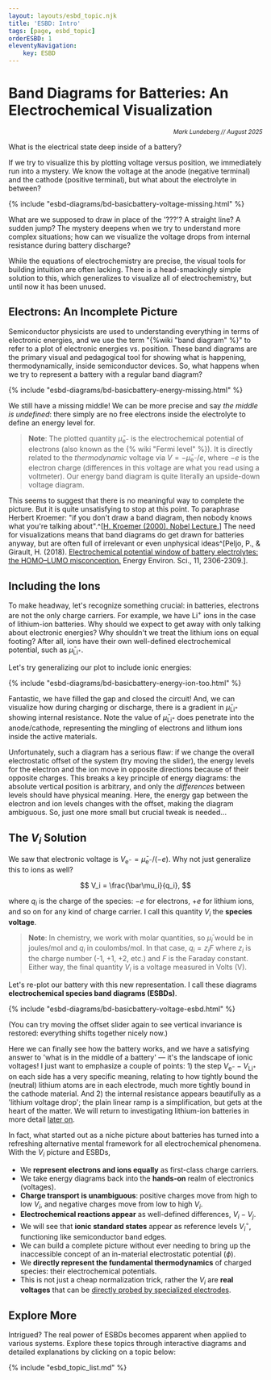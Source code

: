 ```yaml
---
layout: layouts/esbd_topic.njk
title: 'ESBD: Intro'
tags: [page, esbd_topic]
orderESBD: 1
eleventyNavigation:
    key: ESBD
---
```


# Band Diagrams for Batteries: An Electrochemical Visualization

<p align='right'><small><em>Mark Lundeberg // August 2025</em></small></p>

What is the electrical state deep inside of a battery?

If we try to visualize this by plotting voltage versus position, we immediately run into a mystery. We know the voltage at the anode (negative terminal) and the cathode (positive terminal), but what about the electrolyte in between?

{% include "esbd-diagrams/bd-basicbattery-voltage-missing.html" %}

What are we supposed to draw in place of the '???'? A straight line? A sudden jump? The mystery deepens when we try to understand more complex situations; how can we visualize the voltage drops from internal resistance during battery discharge?

While the equations of electrochemistry are precise, the visual tools for building intuition are often lacking. There is a head-smackingly simple solution to this, which generalizes to visualize all of electrochemistry, but until now it has been unused.

## Electrons: An Incomplete Picture

Semiconductor physicists are used to understanding everything in terms of electronic energies, and we use the term "{%wiki "band diagram" %}" to refer to a plot of electronic energies vs. position. These band diagrams are the primary visual and pedagogical tool for showing what is happening, thermodynamically, inside semiconductor devices. So, what happens when we try to represent a battery with a regular band diagram?

{% include "esbd-diagrams/bd-basicbattery-energy-missing.html" %}

We still have a missing middle! We can be more precise and say _the middle is undefined_: there simply are no free electrons inside the electrolyte to define an energy level for.

> **Note**: The plotted quantity $\bar\mu_{\mathrm{e}^-}$ is the electrochemical potential of electrons (also known as the {% wiki "Fermi level" %}). It is directly related to the _thermodynamic_ voltage via $V = -\bar\mu_{\mathrm{e}^-}/e$, where $-e$ is the electron charge (differences in this voltage are what you read using a voltmeter). Our energy band diagram is quite literally an upside-down voltage diagram.

This seems to suggest that there is no meaningful way to complete the picture. But it is quite unsatisfying to stop at this point. To paraphrase Herbert Kroemer: "if you don't draw a band diagram, then nobody knows what you're talking about".^[[H. Kroemer (2000). Nobel Lecture.](https://www.nobelprize.org/uploads/2018/06/kroemer-lecture.pdf)] The need for visualizations means that band diagrams do get drawn for batteries anyway, but are often full of irrelevant or even unphysical ideas^[Peljo, P., & Girault, H. (2018). [Electrochemical potential window of battery electrolytes: the HOMO–LUMO misconception.](http://dx.doi.org/10.1039/C8EE01286E) Energy Environ. Sci., 11, 2306-2309.].

## Including the Ions

To make headway, let's recognize something crucial: in batteries, electrons are not the only charge carriers. For example, we have $\mathrm{Li}^+$ ions in the case of lithium-ion batteries. Why should we expect to get away with only talking about electronic energies? Why shouldn't we treat the lithium ions on equal footing? After all, ions have their own well-defined electrochemical potential, such as $\bar\mu_{\mathrm{Li}^+}$.

Let's try generalizing our plot to include ionic energies:

{% include "esbd-diagrams/bd-basicbattery-energy-ion-too.html" %}

Fantastic, we have filled the gap and closed the circuit! And, we can visualize how during charging or discharge, there is a gradient in $\bar\mu_{\mathrm{Li}^+}$ showing internal resistance. Note the value of $\bar\mu_{\mathrm{Li}^+}$ does penetrate into the anode/cathode, representing the mingling of electrons and lithum ions inside the active materials.

Unfortunately, such a diagram has a serious flaw: if we change the overall electrostatic offset of the system (try moving the slider), the energy levels for the electron and the ion move in opposite directions because of their opposite charges. This breaks a key principle of energy diagrams: the absolute vertical position is arbitrary, and only the *differences* between levels should have physical meaning. Here, the energy gap between the electron and ion levels changes with the offset, making the diagram ambiguous. So, just one more small but crucial tweak is needed...

## The $V_i$ Solution

We saw that electronic voltage is $V_{\mathrm{e}^-} = \bar\mu_{\mathrm{e}^-}/(-e)$. Why not just generalize this to ions as well?

$$ V_i = \frac{\bar\mu_i}{q_i}, $$

where $q_i$ is the charge of the species: $-e$ for electrons, $+e$ for lithium ions, and so on for any kind of charge carrier. I call this quantity $V_i$ the **species voltage**.

> **Note**: In chemistry, we work with molar quantities, so $\bar\mu_i$ would be in joules/mol and $q_i$ in coulombs/mol. In that case, $q_i = z_i F$ where $z_i$ is the charge number (-1, +1, +2, etc.) and $F$ is the Faraday constant. Either way, the final quantity $V_i$ is a voltage measured in Volts (V).

Let's re-plot our battery with this new representation. I call these diagrams **electrochemical species band diagrams (ESBDs)**.

{% include "esbd-diagrams/bd-basicbattery-voltage-esbd.html" %}

(You can try moving the offset slider again to see vertical invariance is restored: everything shifts together nicely now.)

Here we can finally see how the battery works, and we have a satisfying answer to 'what is in the middle of a battery' — it's the landscape of ionic voltages! I just want to emphasize a couple of points: 1) the step $V_{\mathrm{e}^-} - V_{\mathrm{Li}^+}$ on each side has a very specific meaning, relating to how tightly bound the (neutral) lithium atoms are in each electrode, much more tightly bound in the cathode material. And 2) the internal resistance appears beautifully as a 'lithium voltage drop'; the plain linear ramp is a simplification, but gets at the heart of the matter. We will return to investigating lithium-ion batteries in more detail [later on](lib/).

In fact, what started out as a niche picture about batteries has turned into a refreshing alternative mental framework for all electrochemical phenomena. With the $V_i$ picture and ESBDs,

* We **represent electrons and ions equally** as first-class charge carriers.
* We take energy diagrams back into the **hands-on** realm of electronics (voltages).
* **Charge transport is unambiguous**: positive charges move from high to low $V_i$, and negative charges move from low to high $V_i$.
* **Electrochemical reactions appear** as well-defined differences, $V_i - V_j$.
* We will see that **ionic standard states** appear as reference levels $V_i^\circ$, functioning like semiconductor band edges.
* We can build a complete picture without ever needing to bring up the inaccessible concept of an in-material electrostatic potential ($\phi$).
* We **directly represent the fundamental thermodynamics** of charged species: their electrochemical potentials.
* This is not just a cheap normalization trick, rather the $V_i$ are **real voltages** that can be [directly probed by specialized electrodes](nuances/).

## Explore More

Intrigued? The real power of ESBDs becomes apparent when applied to various systems. Explore these topics through interactive diagrams and detailed explanations by clicking on a topic below:

{% include "esbd_topic_list.md" %}
